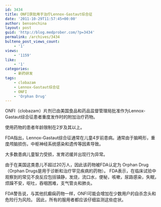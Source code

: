 ```yaml
---
id: 3434
title: ONFI获批用于治疗Lennox-Gastaut综合征
date: '2011-10-29T11:57:45+00:00'
author: bensonchina
layout: post
guid: 'http://blog.medprober.com/?p=3434'
permalink: /archives/3434
bulteno_post_views_count:
    - '1'
views:
    - '1159'
like:
    - '1'
categories:
    - 新药研发
tags:
    - clobazam
    - Lennox-Gastaut综合征
    - ONFI
    - 'Orphan Drug'
---
```


ONFI（clobazam）片剂已由美国食品和药品监督管理局批准作为Lennox-Gastaut综合征患者重度发作时的附加治疗药物。

使用药物的患者年龄限制在2岁及其以上。

FDA指出，Lennox-Gastaut综合征通常在儿童4岁前患病。通常由于脑畸形，重度颅脑损伤，中枢神经系统感染和遗传等因素导致。

大多数患病儿童智力受损，发育迟缓并出现行为异常。

由于在美国这类患儿不超过20万人，因此该药物被FDA认定为 Orphan Drug（Orphan Drugs是用于诊断和治疗罕见疾病的药物）。 FDA表示，在临床试验中观察到的常见不良反应包括镇静，发烧，流口水，便秘，咳嗽，尿路感染，失眠，烦躁不安，呕吐，吞咽困难，支气管炎和肺炎。

FDA警告说，与其他抗癫痫药物一样，ONFI可能会增加在少数用户的自杀念头和危险行为风险。 因此，所有的服用者都应该仔细监测这些症状。